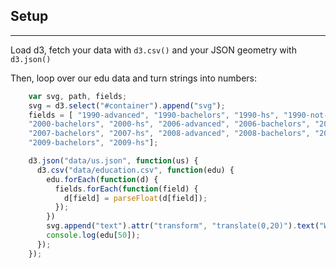 ## Setup

***

Load d3, fetch your data with ```d3.csv()``` and your JSON geometry with ```d3.json()```

Then, loop over our edu data and turn strings into numbers:

```javascript
    var svg, path, fields;
    svg = d3.select("#container").append("svg");
    fields = [ "1990-advanced", "1990-bachelors", "1990-hs", "1990-not-hs", "2000-advanced",
    "2000-bachelors", "2000-hs", "2006-advanced", "2006-bachelors", "2006-hs", "2007-advanced",
    "2007-bachelors", "2007-hs", "2008-advanced", "2008-bachelors", "2008-hs", "2009-advanced",
    "2009-bachelors", "2009-hs"];

    d3.json("data/us.json", function(us) {
      d3.csv("data/education.csv", function(edu) {
        edu.forEach(function(d) { 
          fields.forEach(function(field) {
            d[field] = parseFloat(d[field]);
          });
        })
        svg.append("text").attr("transform", "translate(0,20)").text("We have " + edu.length + " edu entries.");
        console.log(edu[50]);
      });
    });
```
